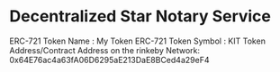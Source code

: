 # Decentralized Star Notary Service 
ERC-721 Token Name : My Token
ERC-721 Token Symbol : KIT
Token Address/Contract Address on the rinkeby Network: 0x64E76ac4a63fA06D6295aE213DaE8BCed4a29eF4
